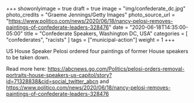 +++
showonlyimage = true
draft = true
image = "img/confederate_dc.jpg"
photo_credits = "Graeme Jennings/Getty Images"
photo_source_url = "https://www.politico.com/news/2020/06/18/nancy-pelosi-removes-paintings-of-confederate-leaders-328476"
date = "2020-06-18T14:35:00-05:00"
title = "Confederate Speakers, Washington DC, USA"
categories = [ "confederates", "racists" ]
tags = ["municipal-action"]
weight = 1
+++

US House Speaker Pelosi ordered four paintings of former House speakers to be taken down.

Read more here: https://abcnews.go.com/Politics/pelosi-orders-removal-portraits-house-speakers-us-capitol/story?id=71328838&cid=social_twitter_abcn and https://www.politico.com/news/2020/06/18/nancy-pelosi-removes-paintings-of-confederate-leaders-328476
